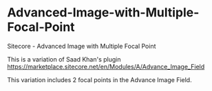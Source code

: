 # Advanced-Image-with-Multiple-Focal-Point
Sitecore - Advanced Image with Multiple Focal Point

This is a variation of Saad Khan's plugin 
https://marketplace.sitecore.net/en/Modules/A/Advance_Image_Field

This variation includes 2 focal points in the Advance Image Field.

